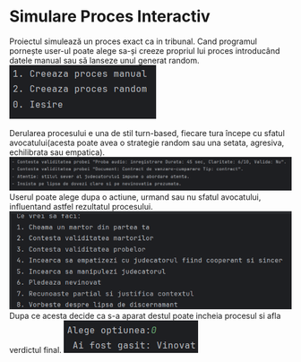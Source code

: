 # Simulare Proces Interactiv

Proiectul simulează un proces exact ca in tribunal.
Cand programul pornește user-ul poate alege sa-și creeze propriul lui proces introducând datele manual sau să lanseze unul generat random.
![img.png](img.png)

Derularea procesului e una de stil turn-based, fiecare tura începe cu sfatul avocatului(acesta poate avea o strategie random sau una setata, agresiva, echilibrata sau empatica).
![img_1.png](img_1.png)
Userul poate alege dupa o actiune, urmand sau nu sfatul avocatului, influentand astfel rezultatul procesului.
![img_2.png](img_2.png)
Dupa ce acesta decide ca s-a aparat destul poate incheia procesul si afla verdictul final.
![img_3.png](img_3.png)


